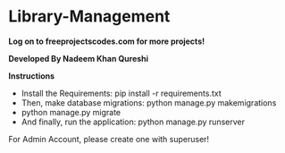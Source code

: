 # Library-Management
**Log on to freeprojectscodes.com for more projects!**

**Developed By Nadeem Khan Qureshi**

**Instructions**
- Install the Requirements: pip install -r requirements.txt
- Then, make database migrations: python manage.py makemigrations
- python manage.py migrate
- And finally, run the application: python manage.py runserver

For Admin Account, please create one with superuser!
